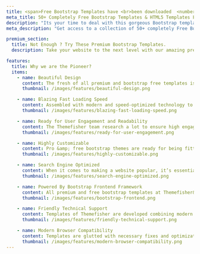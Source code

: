 ```yaml
---
title: <span>Free Bootstrap Templates have <br>been downloaded  <number> times</span>
meta_title: 50+ Completely Free Bootstrap Templates & HTML5 Templates For 2023
description: "Its your time to deal with this gorgeous Bootstrap templates"
meta_description: "Get access to a collection of 50+ completely Free Bootstrap Templates for 2023. These HTML5 & Bootstrap templates are fully responsive, easy to customize, and perfect for creating professional-looking websites for any purpose."

premium_section:
  title: Not Enough ? Try These Premium Bootstrap Templates.
  description: Take your website to the next level with our amazing premium Bootstrap Templates.

features:
  title: Why we are the Pioneer?
  items:
    - name: Beautiful Design
      content: The fresh of all premium and bootstrap free templates is blended with modern beauty and aestheticism. The combination color and saturation of clean typography create the mesmerizing sequence to bring unlimited conversion exponentially. Here is a list of amazing <a href="https://themefisher.com/best-free-html5-templates/" target="_blank" rel="noopener">Free HTML5 Templates</a>
      thumbnail: /images/features/beautiful-design.png

    - name: Blazing Fast Loading Speed
      content: Assembled with modern and speed-optimized technology to make the codebase lean, lightweight, fast loading which helps your end website quickly visible to the end user like a lightening bolt. Say goodbye to bounce rate.
      thumbnail: /images/features/blazing-fast-loading-speed.png

    - name: Ready for User Engagement and Readability
      content: The Themefisher team research a lot to ensure high engagement and readability. So, themes ships combined with a great combination of a careful fonts and color choice. And best arrangement of conversion-focused elements like countdown timer and contact information.
      thumbnail: /images/features/ready-for-user-engagement.png

    - name: Highly Customizable
      content: Pro &amp; free bootstrap themes are ready for being fitted with any niches website. When have ThemeFisher template in the bucket then &#8220;The Sky Is The Limit.&#8221; You can use 600 Google fonts, unlimited color variation, unmatched header variation and more.
      thumbnail: /images/features/highly-customizable.png

    - name: Search Engine Optimized
      content: When it comes to making a website popular, it’s essential to make it highly SEO friendly. So, Themefisher developed templates are equipped with the search engine friendly codebase which help get high ranking on search engine first places.
      thumbnail: /images/features/search-engine-optimized.png

    - name: Powered By Bootstrap Frontend Framework
      content: All premium and free bootstrap templates at Themefisher&#8217;s are highly optimized for popular Bootstrap Framework to allow you to build crazy platform and create personalized professional site elements on the fly.
      thumbnail: /images/features/bootstrap-frontend.png

    - name: Friendly Technical Support
      content: Templates of Themefisher are developed combining modern equipment to provide its user ultimate flexibility and experience. If the end users need any support, they get support directly from our code theme developers.Some of our bootstrap templates free for download to empower startup companies website
      thumbnail: /images/features/friendly-technical-support.png

    - name: Modern Browser Compatibility
      content: Templates are glutted with necessary fixes and optimization so that your website can look smart and professional throughout all available browsers including Mozilla Firefox, Google Chrome, Safari, Internet Explorer and more.
      thumbnail: /images/features/modern-browser-compatibility.png
---
```

